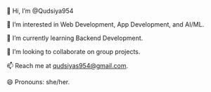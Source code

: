 👋 Hi, I’m @Qudsiya954

👀 I’m interested in Web Development, App Development, and AI/ML.

🌱 I’m currently learning Backend Development.

💞️ I’m looking to collaborate on group projects.

📫 Reach me at qudsiyas954@gmail.com.

😄 Pronouns: she/her.

<!---
Qudsiya954/Qudsiya954 is a ✨ special ✨ repository because its `README.md` (this file) appears on your GitHub profile.
You can click the Preview link to take a look at your changes.
--->
